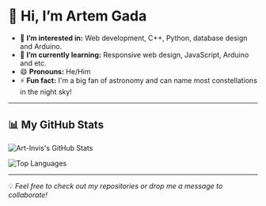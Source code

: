# 👋 Hi, I’m Artem Gada 

- 👀 **I’m interested in:** Web development, C++, Python, database design and Arduino.  
- 🌱 **I’m currently learning:** Responsive web design, JavaScript, Arduino and etc.  
- 😄 **Pronouns:** He/Him  
- ⚡ **Fun fact:** I'm a big fan of astronomy and can name most constellations in the night sky!  

---

## 📊 My GitHub Stats  

![Art-Invis's GitHub Stats](https://github-readme-stats.vercel.app/api?username=Art-Invis&show_icons=true&theme=radical)  

![Top Languages](https://github-readme-stats.vercel.app/api/top-langs/?username=Art-Invis&layout=compact&theme=radical)  

---

💡 *Feel free to check out my repositories or drop me a message to collaborate!*  

